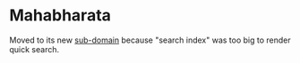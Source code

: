 # Mahabharata

Moved to its new [sub-domain](https://mahabharata.shutri.com) because "search index" was too big to render quick search. 
